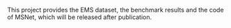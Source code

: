 This project provides the EMS dataset, the benchmark results and the code of MSNet, which will be released after publication.
